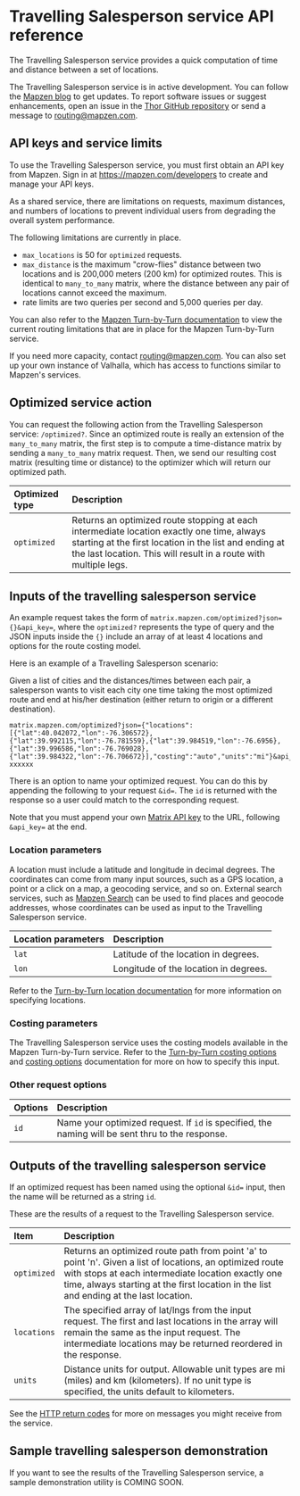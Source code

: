 # Travelling Salesperson service API reference

The Travelling Salesperson service provides a quick computation of time and distance between a set of locations.

The Travelling Salesperson service is in active development. You can follow the [Mapzen blog](https://mapzen.com/blog) to get updates. To report software issues or suggest enhancements, open an issue in the [Thor GitHub repository](https://github.com/valhalla/thor/issues) or send a message to [routing@mapzen.com](mailto:routing@mapzen.com).

## API keys and service limits

To use the Travelling Salesperson service, you must first obtain an API key from Mapzen. Sign in at https://mapzen.com/developers to create and manage your API keys.

As a shared service, there are limitations on requests, maximum distances, and numbers of locations to prevent individual users from degrading the overall system performance.

The following limitations are currently in place.

* `max_locations` is  50 for `optimized` requests.
* `max_distance` is the maximum "crow-flies" distance between two locations and is 200,000 meters (200 km) for optimized routes. This is identical to `many_to_many` matrix, where the distance between any pair of locations cannot exceed the maximum.
* rate limits are two queries per second and 5,000 queries per day.

You can also refer to the [Mapzen Turn-by-Turn documentation](https://mapzen.com/documentation/turn-by-turn/api-reference/#api-keys-and-service-limits) to view the current routing limitations that are in place for the Mapzen Turn-by-Turn service.

If you need more capacity, contact [routing@mapzen.com](mailto:routing@mapzen.com). You can also set up your own instance of Valhalla, which has access to functions similar to Mapzen's services.

## Optimized service action

You can request the following action from the Travelling Salesperson service: `/optimized?`. Since an optimized route is really an extension of the `many_to_many` matrix, the first step is to compute a time-distance matrix by sending a `many_to_many` matrix request.  Then, we send our resulting cost matrix (resulting time or distance) to the optimizer which will return our optimized path. 

| Optimized type | Description |
| :--------- | :----------- |
| `optimized` | Returns an optimized route stopping at each intermediate location exactly one time, always starting at the first location in the list and ending at the last location. This will result in a route with multiple legs.  |

## Inputs of the travelling salesperson service

An example request takes the form of `matrix.mapzen.com/optimized?json={}&api_key=`, where the `optimized?` represents the type of query and the JSON inputs inside the ``{}`` include an array of at least 4 locations and options for the route costing model.

Here is an example of a Travelling Salesperson scenario:

Given a list of cities and the distances/times between each pair, a salesperson wants to visit each city one time taking the most optimized route and end at his/her destination (either return to origin or a different destination). 

    matrix.mapzen.com/optimized?json={"locations":[{"lat":40.042072,"lon":-76.306572},{"lat":39.992115,"lon":-76.781559},{"lat":39.984519,"lon":-76.6956},{"lat":39.996586,"lon":-76.769028},{"lat":39.984322,"lon":-76.706672}],"costing":"auto","units":"mi"}&api_key=matrix-xxxxxx

There is an option to name your optimized request.  You can do this by appending the following to your request `&id=`.  The `id` is returned with the response so a user could match to the corresponding request.

Note that you must append your own [Matrix API key](https://mapzen.com/developers) to the URL, following `&api_key=` at the end.

### Location parameters

A location must include a latitude and longitude in decimal degrees. The coordinates can come from many input sources, such as a GPS location, a point or a click on a map, a geocoding service, and so on. External search services, such as [Mapzen Search](https://mapzen.com/documentation/search/) can be used to find places and geocode addresses, whose coordinates can be used as input to the Travelling Salesperson service.

| Location parameters | Description |
| :--------- | :----------- |
| `lat` | Latitude of the location in degrees. |
| `lon` | Longitude of the location in degrees. |

Refer to the [Turn-by-Turn location documentation](https://mapzen.com/documentation/turn-by-turn/api-reference/#locations) for more information on specifying locations.

### Costing parameters

The Travelling Salesperson service uses the costing models available in the Mapzen Turn-by-Turn service. Refer to the [Turn-by-Turn costing options](https://mapzen.com/documentation/turn-by-turn/api-reference/#costing-models) and [costing options](https://mapzen.com/documentation/turn-by-turn/api-reference/#costing-options) documentation for more on how to specify this input.

### Other request options

| Options | Description |
| :------------------ | :----------- |
| `id` | Name your optimized request. If `id` is specified, the naming will be sent thru to the response. |

## Outputs of the travelling salesperson service

If an optimized request has been named using the optional `&id=` input, then the name will be returned as a string `id`.

These are the results of a request to the Travelling Salesperson service.

| Item | Description |
| :---- | :----------- |
| `optimized` | Returns an optimized route path from point 'a' to point 'n'.  Given a list of locations, an optimized route with stops at each intermediate location exactly one time, always starting at the first location in the list and ending at the last location.|
| `locations` | The specified array of lat/lngs from the input request.  The first and last locations in the array will remain the same as the input request.  The intermediate locations may be returned reordered in the response.
| `units` | Distance units for output. Allowable unit types are mi (miles) and km (kilometers). If no unit type is specified, the units default to kilometers. |

See the [HTTP return codes](https://mapzen.com/documentation/turn-by-turn/api-reference/#return-codes-and-conditions) for more on messages you might receive from the service.

## Sample travelling salesperson demonstration

If you want to see the results of the Travelling Salesperson service, a sample demonstration utility is COMING SOON.
